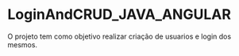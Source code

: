 # LoginAndCRUD_JAVA_ANGULAR
O projeto tem como objetivo realizar criação de usuarios e login dos mesmos.

